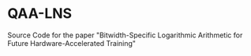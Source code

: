 # QAA-LNS
Source Code for the paper "Bitwidth-Specific Logarithmic Arithmetic for Future Hardware-Accelerated Training"
